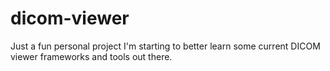# dicom-viewer
Just a fun personal project I'm starting to better learn some current DICOM viewer frameworks and tools out there.
